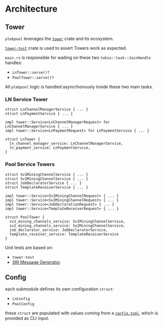 # Architecture

## Tower

`plebpool` leverages the [`tower`](https://crates.io/crates/tower) crate and its ecosystem.

[`tower-test`](https://crates.io/crates/tower-test) crate is used to assert Towers work as expected.

`main.rs` is responsible for waiting on these two `tokio::task::JoinHandle` handles:
- `LnTower::serve()?`
- `PoolTower::serve()?`

All `plebpool` logic is handled asyncrhonously inside these two main tasks.

### LN Service Tower

```
struct LnChannelManagerService { ... }
struct LnPaymentService { ... }

impl tower::Service<LnChannelManagerRequest> for LnChannelManagerService { ... }
impl tower::Service<LnPaymentRequest> for LnPaymentService { ... }

struct LnTower {
  ln_channel_manager_service: LnChannelManagerService,
  ln_payment_service: LnPaymentService,
}
```

### Pool Service Towers

```
struct Sv1MiningChannelService { ... }
struct Sv2MiningChannelService { ... }
struct JobDeclaratorService { ... }
struct TemplateReceiverService { ... }

impl tower::Service<Sv1MiningChannelRequest> { ... }
impl tower::Service<Sv2MiningChannelRequest> { ... }
impl tower::Service<JobDeclarationRequest> { ... }
impl tower::Service<TemplateReceiverRequest> { ... }

struct PoolTower {
  sv1_mining_channels_service: Sv1MiningChannelService,
  sv2_mining_channels_service: Sv2MiningChannelService,
  job_declarator_service: JobDeclaratorService,
  template_receiver_service: TemplateReceiverService
}
```

Unit tests are based on:
- `tower-test`
- [SRI Message Generator](https://github.com/stratum-mining/stratum/tree/main/utils/message-generator).

## Config

each submodule defines its own configuration `struct`:
- `LnConfig`
- `PoolConfig`

these `struct` are populated with values coming from a [`config.toml`](../config.toml), which is provided as CLI input.


